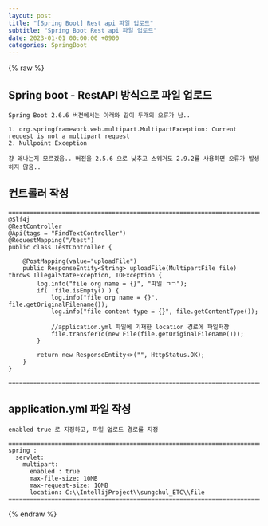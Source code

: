 ```yaml
---  
layout: post  
title: "[Spring Boot] Rest api 파일 업로드"  
subtitle: "Spring Boot Rest api 파일 업로드"  
date: 2023-01-01 00:00:00 +0900  
categories: SpringBoot  
---  
```

{% raw %}  
## Spring boot - RestAPI 방식으로 파일 업로드  
  
	Spring Boot 2.6.6 버전에서는 아래와 같이 두개의 오류가 남..  
  
	1. org.springframework.web.multipart.MultipartException: Current request is not a multipart request  
	2. Nullpoint Exception  
  
	걍 왜나는지 모르겠음.. 버전을 2.5.6 으로 낮추고 스웨거도 2.9.2를 사용하면 오류가 발생하지 않음..  
  
## 컨트롤러 작성  
  
	=================================================================================================================  
	@Slf4j  
	@RestController  
	@Api(tags = "FindTextController")  
	@RequestMapping("/test")  
	public class TestController {  
  
		@PostMapping(value="uploadFile")  
		public ResponseEntity<String> uploadFile(MultipartFile file) throws IllegalStateException, IOException {  
			log.info("file org name = {}", "파일 ㄱㄱ");  
			if( !file.isEmpty() ) {  
				log.info("file org name = {}", file.getOriginalFilename());  
				log.info("file content type = {}", file.getContentType());  
  
				//application.yml 파일에 기재한 location 경로에 파일저장  
				file.transferTo(new File(file.getOriginalFilename()));  
			}  
  
			return new ResponseEntity<>("", HttpStatus.OK);  
		}  
	}  
  
	=================================================================================================================  
  
## application.yml 파일 작성  
	enabled true 로 지정하고, 파일 업로드 경로를 지정  
  
	=================================================================================================================  
	spring :  
	  servlet:  
		multipart:  
		  enabled : true  
		  max-file-size: 10MB  
		  max-request-size: 10MB  
		  location: C:\\IntellijProject\\sungchul_ETC\\file  
	=================================================================================================================  
{% endraw %}